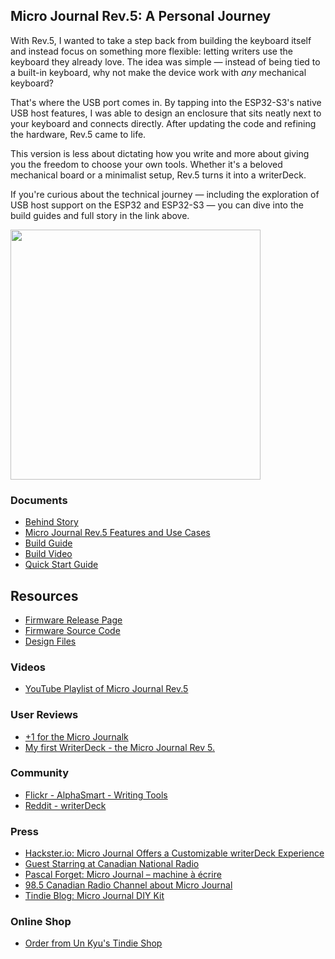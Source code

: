 ## Micro Journal Rev.5: A Personal Journey

With Rev.5, I wanted to take a step back from building the keyboard itself and instead focus on something more flexible: letting writers use the keyboard they already love. The idea was simple — instead of being tied to a built-in keyboard, why not make the device work with *any* mechanical keyboard?

That's where the USB port comes in. By tapping into the ESP32-S3's native USB host features, I was able to design an enclosure that sits neatly next to your keyboard and connects directly. After updating the code and refining the hardware, Rev.5 came to life.

This version is less about dictating how you write and more about giving you the freedom to choose your own tools. Whether it's a beloved mechanical board or a minimalist setup, Rev.5 turns it into a writerDeck.  

If you're curious about the technical journey — including the exploration of USB host support on the ESP32 and ESP32-S3 — you can dive into the build guides and full story in the link above.

<img src="./images/001.jpg" width="400">


### Documents 

* [Behind Story](./story.md)
* [Micro Journal Rev.5 Features and Use Cases](https://youtu.be/felg-JbUMr0)
* [Build Guide](./build-guide.md)
* [Build Video](https://youtu.be/xDClC_4uQIw)
* [Quick Start Guide](./quickstart/readme.md)

## Resources

* [Firmware Release Page](https://github.com/unkyulee/micro-journal/releases)
* [Firmware Source Code](../micro-journal-rev-4-esp32/)
* [Design Files](./STL)


### Videos

* [YouTube Playlist of Micro Journal Rev.5](https://www.youtube.com/playlist?list=PLrUXYLEnAaNT9xCD-dFa0QLdjVJLV7N7T)


### User Reviews

* [+1 for the Micro Journalk](https://www.reddit.com/r/writerDeck/comments/1cyvjsf/1_for_the_micro_journal/)
* [My first WriterDeck - the Micro Journal Rev 5.](https://www.reddit.com/r/writerDeck/comments/1cytyq6/my_first_writerdeck_the_micro_journal_rev_5/)


### Community

* [Flickr - AlphaSmart - Writing Tools](https://www.flickr.com/groups/alphasmart/discuss/72157721921183163/)
* [Reddit - writerDeck](https://www.reddit.com/r/writerDeck/)


### Press

* [Hackster.io: Micro Journal Offers a Customizable writerDeck Experience](https://www.hackster.io/news/micro-journal-offers-a-customizable-writerdeck-experience-4ffbf773f3ec)
* [Guest Starring at Canadian National Radio](https://ici.radio-canada.ca/nouvelle/2080542/telephone-idiot-minimaliste-dumbphone)
* [Pascal Forget: Micro Journal – machine à écrire](https://www.pascalforget.com/micro-journal/)
* [98.5 Canadian Radio Channel about Micro Journal](https://www.985fm.ca/audio/632913/un-clavier-ergonomique-ideal-pour-le-teletravail)
* [Tindie Blog: Micro Journal DIY Kit](https://blog.tindie.com/2024/11/micro-journal-diy-kit/)



### Online Shop

* [Order from Un Kyu's Tindie Shop](https://www.tindie.com/stores/unkyulee/)


